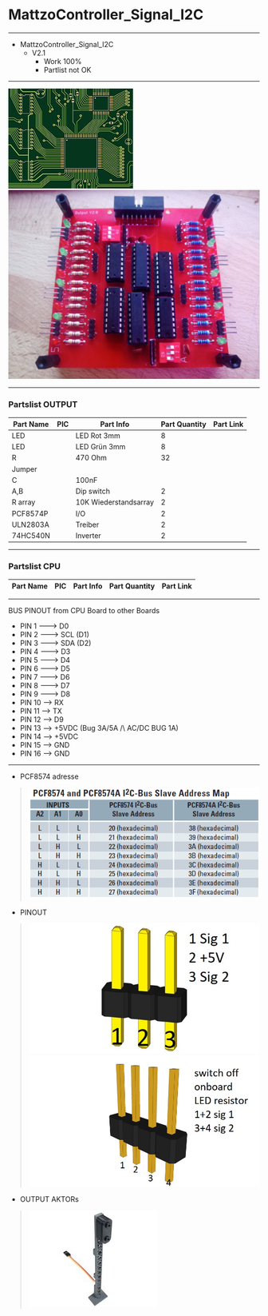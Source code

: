 # MattzoController_Signal_I2C

-----------------------------------------------------------------

+ MattzoController_Signal_I2C
	+ V2.1
		* Work 100%
		* Partlist not OK
	
-----------------------------------------------------------------

<img src="https://github.com/Backkevin/My_LEGO_Project/blob/master/MattzoController_Signal_I2C/IMAGE/CPU3.jpg">
<img src="https://github.com/Backkevin/My_LEGO_Project/blob/master/MattzoController_Signal_I2C/IMAGE/OUTPUT2.jpg">

-----------------------------------------------------------------

### Partslist OUTPUT
                    
  Part Name   |      PIC      |   Part Info            | Part Quantity |   Part Link 
------------- | ------------- | ---------------------- | ------------- | -------------
LED           |               | LED Rot 3mm            | 8             |
LED           |               | LED Grün 3mm           | 8             |
R             |               | 470 Ohm                | 32            |
Jumper        |               |                        |               |
C             |               | 100nF                  |               |
A,B           |               | Dip switch             | 2             |
R array       |               | 10K Wiederstandsarray  | 2             |
PCF8574P      |               | I/O                    | 2             |
ULN2803A      |               | Treiber                | 2             |
74HC540N      |               | Inverter               | 2             |
 
-----------------------------------------------------------------

### Partslist CPU
                    
  Part Name   |      PIC      |   Part Info            | Part Quantity |   Part Link 
------------- | ------------- | ---------------------- | ------------- | -------------


-----------------------------------------------------------------

 BUS PINOUT from CPU Board to other Boards
+ PIN 1 ---> D0
+ PIN 2 ---> SCL (D1)
+ PIN 3 ---> SDA (D2)
+ PIN 4 ---> D3
+ PIN 5 ---> D4
+ PIN 6 ---> D5
+ PIN 7 ---> D6
+ PIN 8 ---> D7
+ PIN 9 ---> D8
+ PIN 10 --> RX
+ PIN 11 --> TX
+ PIN 12 --> D9
+ PIN 13 --> +5VDC (Bug 3A/5A /\ AC/DC BUG 1A)
+ PIN 14 --> +5VDC
+ PIN 15 --> GND
+ PIN 16 --> GND

-----------------------------------------------------------------

+ PCF8574 adresse
>![](https://github.com/Backkevin/My_LEGO_Project/blob/master/MattzoController_Signal_I2C/IMAGE/PCF8574%20address%20map.png)
+ PINOUT
>![](https://github.com/Backkevin/My_LEGO_Project/blob/master/MattzoController_Signal_I2C/IMAGE/Output%20pinout.jpg)
>![](https://github.com/Backkevin/My_LEGO_Project/blob/master/MattzoController_Signal_I2C/IMAGE/Resistor%20pinout.jpg)
+ OUTPUT AKTORs
>![](https://github.com/Backkevin/My_LEGO_Project/blob/master/MattzoController_Signal_I2C/IMAGE/train_light.jpg)
